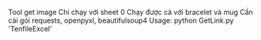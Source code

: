 Tool get image
Chỉ chạy với sheet 0
Chạy được cả với bracelet và mug
Cần cài gói requests, openpyxl, beautifulsoup4
Usage: python GetLink.py 'TenfileExcel'

